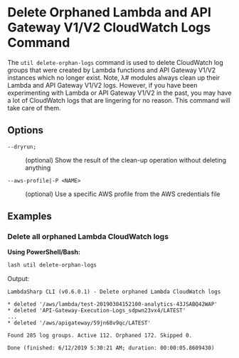 # Delete Orphaned Lambda and API Gateway V1/V2 CloudWatch Logs Command

The `util delete-orphan-logs` command is used to delete CloudWatch log groups that were created by Lambda functions and API Gateway V1/V2 instances which no longer exist. Note, λ# modules always clean up their Lambda and API Gateway V1/V2 logs. However, if you have been experimenting with Lambda or API Gateway V1/V2 in the past, you may have a lot of CloudWatch logs that are lingering for no reason. This command will take care of them.

## Options

<dl>

<dt><code>--dryrun;</code></dt>
<dd>

(optional) Show the result of the clean-up operation without deleting anything
</dd>

<dt><code>--aws-profile|-P &lt;NAME&gt;</code></dt>
<dd>

(optional) Use a specific AWS profile from the AWS credentials file
</dd>

</dl>

## Examples

### Delete all orphaned Lambda CloudWatch logs

__Using PowerShell/Bash:__
```bash
lash util delete-orphan-logs
```

Output:
```
LambdaSharp CLI (v0.6.0.1) - Delete orphaned Lambda CloudWatch logs

* deleted '/aws/lambda/test-20190304152100-analytics-43JSABQ42WAP'
* deleted 'API-Gateway-Execution-Logs_sdpwn23vx4/LATEST'
...
* deleted '/aws/apigateway/59jn68v9qc/LATEST'

Found 285 log groups. Active 112. Orphaned 172. Skipped 0.

Done (finished: 6/12/2019 5:30:21 AM; duration: 00:00:05.8609430)
```
